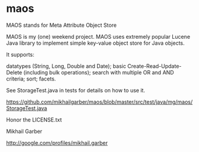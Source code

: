 maos
====

MAOS stands for Meta Attribute Object Store

MAOS is my (one) weekend project. MAOS uses extremely popular Lucene Java library to implement simple key-value object store for Java objects.

It supports: 

datatypes (String, Long, Double and Date);
basic Create-Read-Update-Delete (including bulk operations);
search with multiple OR and AND criteria;
sort;
facets.

See StorageTest.java in tests for details on how to use it.

https://github.com/mikhailgarber/maos/blob/master/src/test/java/mg/maos/StorageTest.java

Honor the LICENSE.txt

Mikhail Garber

http://google.com/profiles/mikhail.garber
